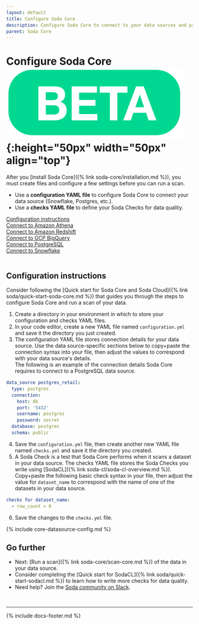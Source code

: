 ```yaml
---
layout: default
title: Configure Soda Core
description: Configure Soda Core to connect to your data sources and prepare data quality checks to run against your data.
parent: Soda Core
---
```


# Configure Soda Core ![beta](/assets/images/beta.png){:height="50px" width="50px" align="top"}

After you [install Soda Core]({% link soda-core/installation.md %}), you must create files and configure a few settings before you can run a scan.

* Use a **configuration YAML file** to configure Soda Core to connect your data source (Snowflake, Postgres, etc.).
* Use a **checks YAML file** to define your Soda Checks for data quality.

[Configuration instructions](#configuration-instructions) <br />
[Connect to Amazon Athena](#connect-to-amazon-athena)<br />
[Connect to Amazon Redshift](#connect-to-amazon-redshift)<br />
[Connect to GCP BigQuery](#connect-to-gcp-bigquery)<br />
[Connect to PostgreSQL](#connect-to-postgresql)<br />
[Connect to Snowflake](#connect-to-snowflake)<br />
<br />

## Configuration instructions

Consider following the [Quick start for Soda Core and Soda Cloud]({% link soda/quick-start-soda-core.md %}) that guides you through the steps to configure Soda Core and run a scan of your data.

1. Create a directory in your environment in which to store your configuration and checks YAML files.
2. In your code editor, create a new YAML file named `configuration.yml` and save it the directory you just created. 
3. The configuration YAML file stores connection details for your data source. Use the data source-specific sections below to copy+paste the connection syntax into your file, then adjust the values to correspond with your data source's details. <br/> 
The following is an example of the connection details Soda Core requires to connect to a PostgreSQL data source. 
```yaml
data_source postgres_retail:
  type: postgres
  connection:
    host: db
    port: '5432'
    username: postgres
    password: secret
  database: postgres
  schema: public
```
4. Save the `configuration.yml` file, then create another new YAML file named `checks.yml` and save it the directory you created.
5. A Soda Check is a test that Soda Core performs when it scans a dataset in your data source. The checks YAML file stores the Soda Checks you write using [SodaCL]({% link soda-cl/soda-cl-overview.md %}). Copy+paste the following basic check syntax in your file, then adjust the value for `dataset_name` to correspond with the name of one of the datasets in your data source.
```yaml
checks for dataset_name:
  - row_count > 0
```
6. Save the changes to the `checks.yml` file. 



{% include core-datasource-config.md %}


## Go further

* Next: [Run a scan]({% link soda-core/scan-core.md %}) of the data in your data source.
* Consider completing the [Quick start for SodaCL]({% link soda/quick-start-sodacl.md %}) to learn how to write more checks for data quality.
* Need help? Join the <a href="http://community.soda.io/slack" target="_blank"> Soda community on Slack</a>.
<br />

---
{% include docs-footer.md %}